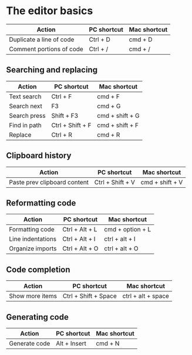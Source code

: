 # The editor basics

| Action                   | PC shortcut | Mac shortcut |
|--------------------------|-------------|--------------|
| Duplicate a line of code | Ctrl + D    | cmd + D      |
| Comment portions of code | Ctrl + /    | cmd + /      |

## Searching and replacing

| Action       | PC shortcut      | Mac shortcut    |
|--------------|------------------|-----------------|
| Text search  | Ctrl + F         | cmd + F         |
| Search next  | F3               | cmd + G         |
| Search press | Shift + F3       | cmd + shift + G |
| Find in path | Ctrl + Shift + F | cmd + shift + F |
| Replace      | Ctrl + R         | cmd + R         |

## Clipboard history

| Action                       | PC shortcut       | Mac shortcut      |
|------------------------------|-------------------|-------------------|
| Paste prev clipboard content | Ctrl + Shift + V  | cmd + shift + V   |

## Reformatting code

| Action            | PC shortcut    | Mac shortcut     |
|-------------------|----------------|------------------|
| Formatting code   | Ctrl + Alt + L | cmd + option + L |
| Line indentations | Ctrl + Alt + I | ctrl + alt + I   |
| Organize imports  | Ctrl + Alt + O | ctrl + alt + O   |

## Code completion

| Action          | PC shortcut          | Mac shortcut       |
|-----------------|----------------------|--------------------|
| Show more items | Ctrl + Shift + Space | ctrl + alt + space |

## Generating code

| Action        | PC shortcut  | Mac shortcut |
|---------------|--------------|--------------|
| Generate code | Alt + Insert | cmd + N      |
